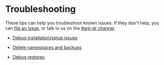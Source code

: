 # Troubleshooting

These tips can help you troubleshoot known issues. If they don't help, you can [file an issue][4], or talk to us on the [#ark-dr channel][25].

* [Debug installation/setup issues][2]

* [Delete namespaces and backups][0]

* [Debug restores][1]

[0]: debugging-deletes.md
[1]: debugging-restores.md
[2]: debugging-install.md
[4]: https://github.com/heptio/ark/issues
[25]: https://kubernetes.slack.com/messages/ark-dr